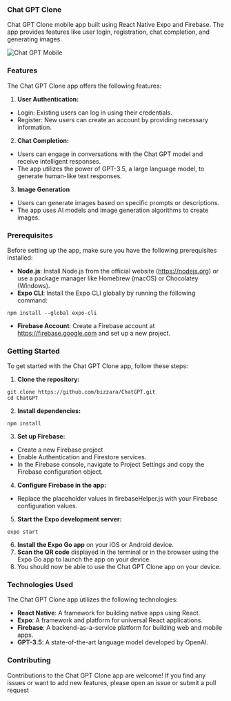 ### Chat GPT Clone

Chat GPT Clone mobile app built using React Native Expo and Firebase. The app provides features like user login, registration, chat completion, and generating images. 

![Chat GPT Mobile](https://i.ibb.co/RcNyyT6/chatgpt.png)

### Features
The Chat GPT Clone app offers the following features:

1. **User Authentication:**
- Login: Existing users can log in using their credentials.
- Register: New users can create an account by providing necessary information.

2. **Chat Completion:**
- Users can engage in conversations with the Chat GPT model and receive intelligent responses.
- The app utilizes the power of GPT-3.5, a large language model, to generate human-like text responses.

3. **Image Generation**
- Users can generate images based on specific prompts or descriptions.
- The app uses AI models and image generation algorithms to create images.

### Prerequisites
Before setting up the app, make sure you have the following prerequisites installed:

- **Node.js**: Install Node.js from the official website (https://nodejs.org) or use a package manager like Homebrew (macOS) or Chocolatey (Windows).
- **Expo CLI**: Install the Expo CLI globally by running the following command:

```shell
npm install --global expo-cli

```
- **Firebase Account**: Create a Firebase account at https://firebase.google.com and set up a new project.

### Getting Started
To get started with the Chat GPT Clone app, follow these steps:

1. **Clone the repository:**

```shell
git clone https://github.com/bizzara/ChatGPT.git
cd ChatGPT
```

2. **Install dependencies:**

```shell
npm install
```

3. **Set up Firebase:**

- Create a new Firebase project
- Enable Authentication and Firestore services.
- In the Firebase console, navigate to Project Settings and copy the Firebase configuration object.

4. **Configure Firebase in the app:**

- Replace the placeholder values in firebaseHelper.js with your Firebase configuration values.

5. **Start the Expo development server:**

```shell
expo start
```

6. **Install the Expo Go app** on your iOS or Android device.
7. **Scan the QR code** displayed in the terminal or in the browser using the Expo Go app to launch the app on your device.
8. You should now be able to use the Chat GPT Clone app on your device.

### Technologies Used
The Chat GPT Clone app utilizes the following technologies:

- **React Native**: A framework for building native apps using React.
- **Expo**: A framework and platform for universal React applications.
- **Firebase**: A backend-as-a-service platform for building web and mobile apps.
- **GPT-3.5**: A state-of-the-art language model developed by OpenAI.

### Contributing
Contributions to the Chat GPT Clone app are welcome! If you find any issues or want to add new features, please open an issue or submit a pull request